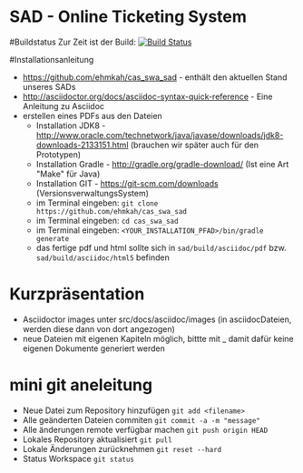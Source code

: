 # SAD - Online Ticketing System

#Buildstatus
Zur Zeit ist der Build: [![Build Status](https://api.travis-ci.org/ehmkah/cas_swa_sad.svg?branch=master)](https://travis-ci.org/ehmkah/cas_swa_sad)

#Installationsanleitung

* https://github.com/ehmkah/cas_swa_sad  - enthält den aktuellen Stand unseres SADs
* http://asciidoctor.org/docs/asciidoc-syntax-quick-reference - Eine Anleitung zu Asciidoc
* erstellen eines PDFs aus den Dateien 
  * Installation JDK8 - http://www.oracle.com/technetwork/java/javase/downloads/jdk8-downloads-2133151.html (brauchen wir später auch für den Prototypen)
  * Installation Gradle -  http://gradle.org/gradle-download/ (Ist eine Art "Make" für Java)
  * Installation GIT - https://git-scm.com/downloads (VersionsverwaltungsSystem)
  * im Terminal eingeben: `git clone https://github.com/ehmkah/cas_swa_sad`
  * im Terminal eingeben: `cd cas_swa_sad`
  * im Terminal eingeben: `<YOUR_INSTALLATION_PFAD>/bin/gradle generate`
  * das fertige pdf und html sollte sich in `sad/build/asciidoc/pdf` bzw. `sad/build/asciidoc/html5` befinden 


# Kurzpräsentation 
* Asciidoctor images unter src/docs/asciidoc/images (in asciidocDateien, werden diese dann von dort angezogen)
* neue Dateien mit eigenen Kapiteln möglich, bittte mit _ damit dafür keine eigenen Dokumente generiert werden

# mini git aneleitung

* Neue Datei zum Repository hinzufügen `git add <filename>`
* Alle geänderten Dateien commiten `git commit -a -m "message"`
* Alle änderungen remote verfügbar machen `git push origin HEAD`
* Lokales Repository aktualisiert `git pull`
* Lokale Änderungen zurücknehmen `git reset --hard`
* Status Workspace `git status`
